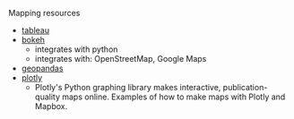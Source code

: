 Mapping resources
- [tableau](https://public.tableau.com/en-us/s/)
- [bokeh](https://docs.bokeh.org/en/latest/docs/user_guide/geo.html)
  - integrates with python
  - integrates with: OpenStreetMap, Google Maps
- [geopandas](https://geopandas.org/)
- [plotly](https://plotly.com/python/maps/)
  - Plotly's Python graphing library makes interactive, publication-quality maps online. Examples of how to make maps with Plotly and Mapbox.
